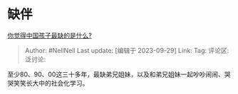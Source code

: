 # 缺伴
[你觉得中国孩子最缺的是什么?](https://www.zhihu.com/question/610021061/answer/3230890350)

> Author: #NellNell
> Last update: [编辑于 2023-09-29]
> Link:
> Tag:
> 评论区:
> 泛讨论:

至少80、90、00这三十多年，最缺弟兄姐妹，以及和弟兄姐妹一起吵吵闹闹、哭哭笑笑长大中的社会化学习。